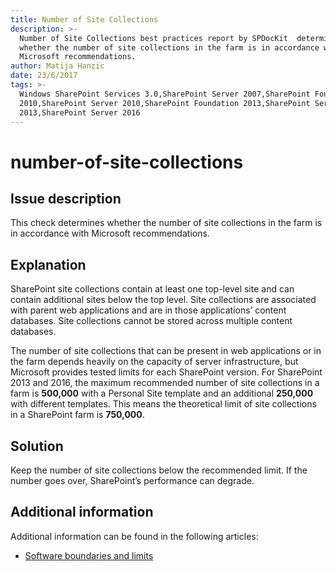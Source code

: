 ```yaml
---
title: Number of Site Collections
description: >-
  Number of Site Collections best practices report by SPDocKit  determines
  whether the number of site collections in the farm is in accordance with
  Microsoft recommendations.
author: Matija Hanzic
date: 23/6/2017
tags: >-
  Windows SharePoint Services 3.0,SharePoint Server 2007,SharePoint Foundation
  2010,SharePoint Server 2010,SharePoint Foundation 2013,SharePoint Server
  2013,SharePoint Server 2016
---
```


# number-of-site-collections

## Issue description

This check determines whether the number of site collections in the farm is in accordance with Microsoft recommendations.

## Explanation

SharePoint site collections contain at least one top-level site and can contain additional sites below the top level. Site collections are associated with parent web applications and are in those applications’ content databases. Site collections cannot be stored across multiple content databases.

The number of site collections that can be present in web applications or in the farm depends heavily on the capacity of server infrastructure, but Microsoft provides tested limits for each SharePoint version. For SharePoint 2013 and 2016, the maximum recommended number of site collections in a farm is **500,000** with a Personal Site template and an additional **250,000** with different templates. This means the theoretical limit of site collections in a SharePoint farm is **750,000**.

## Solution

Keep the number of site collections below the recommended limit. If the number goes over, SharePoint’s performance can degrade.

## Additional information

Additional information can be found in the following articles:

* [Software boundaries and limits](https://technet.microsoft.com/en-us/library/cc262787%28v=office.15%29.aspx?f=255&MSPPError=-2147217396#SiteCollection)

